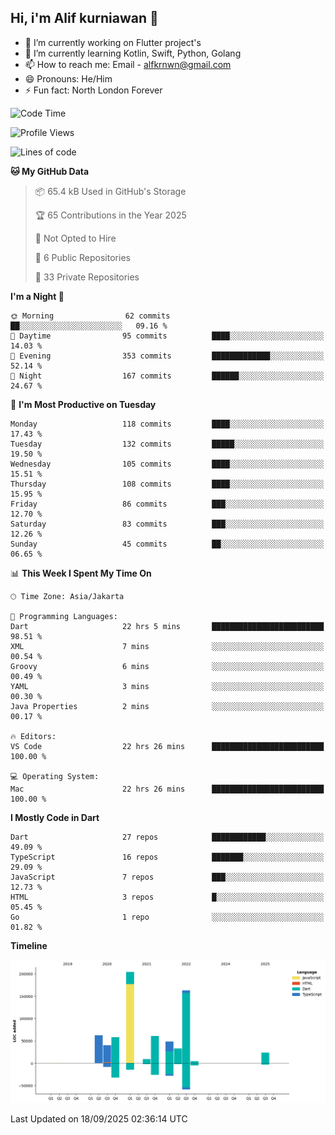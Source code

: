 ## Hi, i'm Alif kurniawan 👋

- 🔭 I’m currently working on Flutter project's
- 🌱 I’m currently learning Kotlin, Swift, Python, Golang
- 📫 How to reach me: Email - alfkrnwn@gmail.com
- 😄 Pronouns: He/Him
- ⚡ Fun fact: North London Forever

<!--START_SECTION:waka-->
![Code Time](http://img.shields.io/badge/Code%20Time-297%20hrs%2017%20mins-blue)

![Profile Views](http://img.shields.io/badge/Profile%20Views-14-blue)

![Lines of code](https://img.shields.io/badge/From%20Hello%20World%20I%27ve%20Written-706.7%20thousand%20lines%20of%20code-blue)

**🐱 My GitHub Data** 

> 📦 65.4 kB Used in GitHub's Storage 
 > 
> 🏆 65 Contributions in the Year 2025
 > 
> 🚫 Not Opted to Hire
 > 
> 📜 6 Public Repositories 
 > 
> 🔑 33 Private Repositories 
 > 
**I'm a Night 🦉** 

```text
🌞 Morning                62 commits          ██░░░░░░░░░░░░░░░░░░░░░░░   09.16 % 
🌆 Daytime                95 commits          ████░░░░░░░░░░░░░░░░░░░░░   14.03 % 
🌃 Evening                353 commits         █████████████░░░░░░░░░░░░   52.14 % 
🌙 Night                  167 commits         ██████░░░░░░░░░░░░░░░░░░░   24.67 % 
```
📅 **I'm Most Productive on Tuesday** 

```text
Monday                   118 commits         ████░░░░░░░░░░░░░░░░░░░░░   17.43 % 
Tuesday                  132 commits         █████░░░░░░░░░░░░░░░░░░░░   19.50 % 
Wednesday                105 commits         ████░░░░░░░░░░░░░░░░░░░░░   15.51 % 
Thursday                 108 commits         ████░░░░░░░░░░░░░░░░░░░░░   15.95 % 
Friday                   86 commits          ███░░░░░░░░░░░░░░░░░░░░░░   12.70 % 
Saturday                 83 commits          ███░░░░░░░░░░░░░░░░░░░░░░   12.26 % 
Sunday                   45 commits          ██░░░░░░░░░░░░░░░░░░░░░░░   06.65 % 
```


📊 **This Week I Spent My Time On** 

```text
🕑︎ Time Zone: Asia/Jakarta

💬 Programming Languages: 
Dart                     22 hrs 5 mins       █████████████████████████   98.51 % 
XML                      7 mins              ░░░░░░░░░░░░░░░░░░░░░░░░░   00.54 % 
Groovy                   6 mins              ░░░░░░░░░░░░░░░░░░░░░░░░░   00.49 % 
YAML                     3 mins              ░░░░░░░░░░░░░░░░░░░░░░░░░   00.30 % 
Java Properties          2 mins              ░░░░░░░░░░░░░░░░░░░░░░░░░   00.17 % 

🔥 Editors: 
VS Code                  22 hrs 26 mins      █████████████████████████   100.00 % 

💻 Operating System: 
Mac                      22 hrs 26 mins      █████████████████████████   100.00 % 
```

**I Mostly Code in Dart** 

```text
Dart                     27 repos            ████████████░░░░░░░░░░░░░   49.09 % 
TypeScript               16 repos            ███████░░░░░░░░░░░░░░░░░░   29.09 % 
JavaScript               7 repos             ███░░░░░░░░░░░░░░░░░░░░░░   12.73 % 
HTML                     3 repos             █░░░░░░░░░░░░░░░░░░░░░░░░   05.45 % 
Go                       1 repo              ░░░░░░░░░░░░░░░░░░░░░░░░░   01.82 % 
```



**Timeline**

![Lines of Code chart](https://raw.githubusercontent.com/awanderer11/awanderer11/main/assets/bar_graph.png)


 Last Updated on 18/09/2025 02:36:14 UTC
<!--END_SECTION:waka-->
